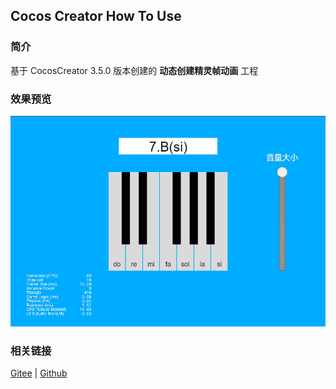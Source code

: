 ## Cocos Creator How To Use

### 简介

基于 CocosCreator 3.5.0 版本创建的 **动态创建精灵帧动画** 工程

### 效果预览
![image](../../../image/202203/2022030211.png)

### 相关链接
[Gitee](https://gitee.com/mirrors_cocos-creator/example-cases/blob/v2.4.3/assets/cases/03_gameplay/03_animation)  | [Github](https://github.com/cocos-creator/example-cases/blob/v2.4.3/assets/cases/03_gameplay/03_animation)